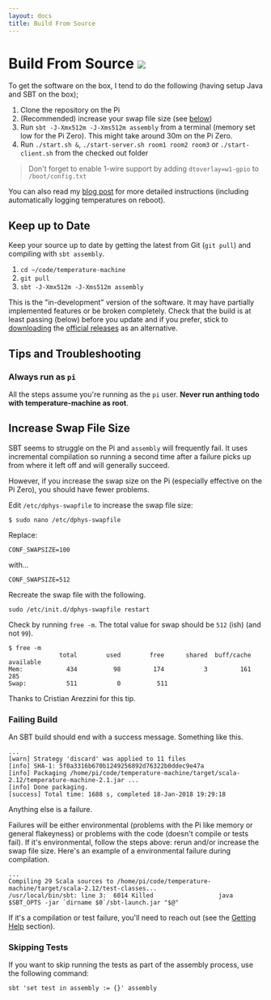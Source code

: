 ```yaml
---
layout: docs
title: Build From Source
---
```


# Build From Source ![](https://travis-ci.org/tobyweston/temperature-machine.svg?branch=master)

To get the software on the box, I tend to do the following (having setup Java and SBT on the box);

1. Clone the repository on the Pi
1. (Recommended) increase your swap file size (see [below](build_from_source.html#increase-swap-file-size))
1. Run `sbt -J-Xmx512m -J-Xms512m assembly` from a terminal (memory set low for the Pi Zero). This might take around 30m on the Pi Zero.
1. Run `./start.sh &`, `./start-server.sh room1 room2 room3` or `./start-client.sh` from the checked out folder

> Don't forget to enable 1-wire support by adding `dtoverlay=w1-gpio` to `/boot/config.txt`

You can also read my [blog post](http://baddotrobot.com/blog/2016/03/23/homebrew-temperature-logger/) for more detailed instructions (including automatically logging temperatures on reboot). 

## Keep up to Date 

Keep your source up to date by getting the latest from Git (`git pull`) and compiling with `sbt assembly`.

1. `cd ~/code/temperature-machine`
1. `git pull`
1. `sbt -J-Xmx512m -J-Xms512m assembly`

This is the "in-development" version of the software. It may have partially implemented features or be broken completely. Check that the build is at least passing (below) before you update and if you prefer, stick to [downloading](download.html) the [official releases](https://github.com/tobyweston/temperature-machine/releases) as an alternative.


## Tips and Troubleshooting

### Always run as `pi`

All the steps assume you're running as the `pi` user. **Never run anthing todo with temperature-machine as root**.

## Increase Swap File Size

SBT seems to struggle on the Pi and `assembly` will frequently fail. It uses incremental compilation so running a second time after a failure picks up from where it left off and will generally succeed.

However, if you increase the swap size on the Pi (especially effective on the Pi Zero), you should have fewer problems.

Edit `/etc/dphys-swapfile` to increase the swap file size:


    $ sudo nano /etc/dphys-swapfile

Replace:

    CONF_SWAPSIZE=100

with...

    CONF_SWAPSIZE=512

Recreate the swap file with the following.

    sudo /etc/init.d/dphys-swapfile restart

Check by running `free -m`. The total value for swap should be `512` (ish) (and not `99`).

    $ free -m
                  total        used        free      shared  buff/cache   available
    Mem:            434          98         174           3         161         285
    Swap:           511           0          511

Thanks to Cristian Arezzini for this tip.


### Failing Build

An SBT build should end with a success message. Something like this.

    ...
    [warn] Strategy 'discard' was applied to 11 files
    [info] SHA-1: 5f0a3316b670b1249256892d76322b0ddec9e47a
    [info] Packaging /home/pi/code/temperature-machine/target/scala-2.12/temperature-machine-2.1.jar ...
    [info] Done packaging.
    [success] Total time: 1688 s, completed 18-Jan-2018 19:29:18
  
Anything else is a failure. 

Failures will be either environmental (problems with the Pi like memory or general flakeyness) or problems with the code (doesn't compile or tests fail). If it's environmental, follow the steps above: rerun and/or increase the swap file size. Here's an example of a environmental failure during compilation.

    ...
    Compiling 29 Scala sources to /home/pi/code/temperature-machine/target/scala-2.12/test-classes...
    /usr/local/bin/sbt: line 3:  6014 Killed                  java $SBT_OPTS -jar `dirname $0`/sbt-launch.jar "$@"


If it's a compilation or test failure, you'll need to reach out (see the [Getting Help](../getting_help.html) section).


### Skipping Tests

If you want to skip running the tests as part of the assembly process, use the following command:

    sbt 'set test in assembly := {}' assembly 
    
